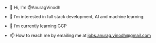 - 👋 Hi, I’m @AnuragVinodh

- 👀 I’m interested in full stack development, AI and machine learning
- 🌱 I’m currently learning GCP 
- 📫 How to reach me by emailing me at jobs.anurag.vinodh@gmail.com

<!---
AnuragVinodh/AnuragVinodh is a ✨ special ✨ repository because its `README.md` (this file) appears on your GitHub profile.
You can click the Preview link to take a look at your changes.
--->
